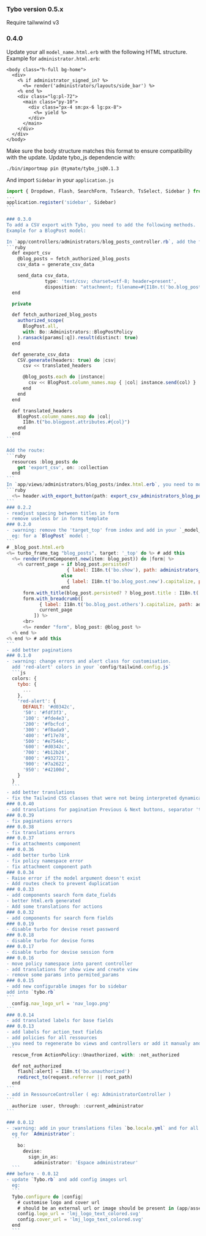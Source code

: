 ### Tybo version 0.5.x
Require tailwwind v3
### 0.4.0

Update your all `model_name.html.erb` with the following HTML structure.
Example for `administrator.html.erb`:
```erb
<body class="h-full bg-home">
  <div>
    <% if administrator_signed_in? %>
      <%= render('administrators/layouts/side_bar') %>
    <% end %>
    <div class="lg:pl-72">
      <main class="py-10">
        <div class="px-4 sm:px-6 lg:px-8">
          <%= yield %>
        </div>
      </main>
    </div>
  </div>
</body>
```
Make sure the body structure matches this format to ensure compatibility with the update.
Update tybo_js dependencie with:
```shell
./bin/importmap pin @tymate/tybo_js@0.1.3
```
And import `Sidebar` in your `application.js`
````javascript
import { Dropdown, Flash, SearchForm, TsSearch, TsSelect, Sidebar } from "@tymate/tybo_js"
...
application.register('sidebar', Sidebar)
```

### 0.3.0
To add a CSV export with Tybo, you need to add the following methods.
Example for a BlogPost model:

In `app/controllers/administrators/blog_posts_controller.rb`, add the following methods:
```ruby
  def export_csv
    @blog_posts = fetch_authorized_blog_posts
    csv_data = generate_csv_data

    send_data csv_data,
              type: 'text/csv; charset=utf-8; header=present',
              disposition: "attachment; filename=#{I18n.t('bo.blog_post.others')}_#{Time.zone.now}.csv"
  end

  private

  def fetch_authorized_blog_posts
    authorized_scope(
      BlogPost.all,
      with: Bo::Administrators::BlogPostPolicy
    ).ransack(params[:q]).result(distinct: true)
  end

  def generate_csv_data
    CSV.generate(headers: true) do |csv|
      csv << translated_headers

      @blog_posts.each do |instance|
        csv << BlogPost.column_names.map { |col| instance.send(col) }
      end
    end
  end

  def translated_headers
    BlogPost.column_names.map do |col|
      I18n.t("bo.blogpost.attributes.#{col}")
    end
  end
```

Add the route:
```ruby
  resources :blog_posts do
    get 'export_csv', on: :collection
  end
```
In `app/views/administrators/blog_posts/index.html.erb`, you need to modify the turbo frame to encompass the entire view and add before `header.with_add_button`:
```ruby
  <%= header.with_export_button(path: export_csv_administrators_blog_posts_path(format: :csv, params: {q: params.permit!['q']}))%>
```
### 0.2.2
- readjust spacing between titles in form
- remove useless br in forms template
### 0.2.0
- :warning: remove the 'target_top' from index and add in your `_model_name.html.erb` a turbo frame  tag with a target '_top' 
  eg: for a `BlogPost` model :
```
# _blog_post.html.erb
<%= turbo_frame_tag "blog_posts", target: '_top' do %> # add this
  <%= render(FormComponent.new(item: blog_post)) do |form| %>
    <% current_page = if blog_post.persisted?
                      { label: I18n.t('bo.show'), path: administrators_blog_post_path(blog_post) }
                    else
                      { label: I18n.t('bo.blog_post.new').capitalize, path: new_administrators_blog_post_path }
                    end
      form.with_title(blog_post.persisted? ? blog_post.title : I18n.t('bo.blog_post.new').capitalize)
      form.with_breadcrumb([
            { label: I18n.t('bo.blog_post.others').capitalize, path: administrators_blog_posts_path },
            current_page
          ]) %>
      <br>
      <%= render "form", blog_post: @blog_post %>
  <% end %>
<% end %> # add this
```
- add better paginations
### 0.1.0
- :warning: change errors and alert class for customisation.
  add 'red-alert' colors in your `config/tailwind.config.js`
  ```js
  colors: {
    tybo: {
      ...
    },
    'red-alert': {
      DEFAULT: '#d0342c',
      '50': '#fdf3f3',
      '100': '#fde4e3',
      '200': '#fbcfcd',
      '300': '#f8ada9',
      '400': '#f17e78',
      '500': '#e7544c',
      '600': '#d0342c',
      '700': '#b12b24',
      '800': '#932721',
      '900': '#7a2622',
      '950': '#42100d',
    }
  }
  ```
- add better translations
- fix the Tailwind CSS classes that were not being interpreted dynamically
### 0.0.40
- add translations for pagination Previous & Next buttons, separator 'to' of DateSearchComponent
### 0.0.39
- fix paginations errors
### 0.0.38
- fix translations errors
### 0.0.37
- fix attachments component
### 0.0.36
- add better turbo link
- fix policy namespace error
- fix attachment component path
### 0.0.34
- Raise error if the model argument doesn't exist
- Add routes check to prevent duplication
### 0.0.33
- add components search form date_fields 
- better html.erb generated
- Add some translations for actions
### 0.0.32
- add components for search form fields
### 0.0.19
- disable turbo for devise reset password
### 0.0.18
- disable turbo for devise forms
### 0.0.17
- disable turbo for devise session form
### 0.0.16
- move policy namespace into parent controller
- add translations for show view and create view
- remove some params into permited_params 
### 0.0.15
- add new configurable images for bo sidebar
add into `tybo.rb`
```
  config.nav_logo_url = 'nav_logo.png'
```
### 0.0.14
- add translated labels for base fields
### 0.0.13
- add labels for action_text fields
- add policies for all ressources
  you need to regenerate bo views and controllers or add it manualy and add your policy errors logic in ApplicationController eg:
```
  rescue_from ActionPolicy::Unauthorized, with: :not_authorized

  def not_authorized
    flash[:alert] = I18n.t('bo.unauthorized')
    redirect_to(request.referrer || root_path)
  end
```
- add in RessourceController ( eg: AdministratorController )
```
  authorize :user, through: :current_administrator
```

### 0.0.12
- :warning: add in your translations files `bo.locale.yml` and for all devices ressources
  eg for `Administrator`: 
  ```
    bo:
      devise:
        sign_in_as:
          administrator: 'Espace administrateur'
  ```
### before - 0.0.12
- update `Tybo.rb` and add config images url
  eg: 
  ```
  Tybo.configure do |config|
    # customise logo and cover url
    # should be an external url or image should be present in (app/assets/images)
    config.logo_url = 'lmj_logo_text_colored.svg'
    config.cover_url = 'lmj_logo_text_colored.svg'
  end
  ```
